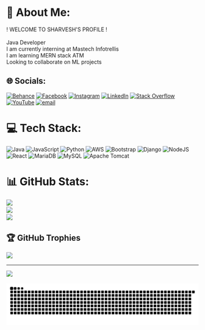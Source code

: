 # 💫 About Me:
! WELCOME TO SHARVESH'S PROFILE !<br><br>Java Developer <br>I am currently interning at Mastech Infotrellis<br>I am learning MERN stack ATM<br>Looking to collaborate on ML projects


## 🌐 Socials:
[![Behance](https://img.shields.io/badge/Behance-1769ff?logo=behance&logoColor=white)](https://behance.net/sharveshr2) [![Facebook](https://img.shields.io/badge/Facebook-%231877F2.svg?logo=Facebook&logoColor=white)](https://facebook.com/61576937540077) [![Instagram](https://img.shields.io/badge/Instagram-%23E4405F.svg?logo=Instagram&logoColor=white)](https://instagram.com/sharveshares) [![LinkedIn](https://img.shields.io/badge/LinkedIn-%230077B5.svg?logo=linkedin&logoColor=white)](https://linkedin.com/in/sharvesh-r-3a3893227) [![Stack Overflow](https://img.shields.io/badge/-Stackoverflow-FE7A16?logo=stack-overflow&logoColor=white)](https://stackoverflow.com/users/30628892) [![YouTube](https://img.shields.io/badge/YouTube-%23FF0000.svg?logo=YouTube&logoColor=white)](https://youtube.com/@sharvesnorting) [![email](https://img.shields.io/badge/Email-D14836?logo=gmail&logoColor=white)](mailto:rsharvesh0503@gmail.com) 

# 💻 Tech Stack:
![Java](https://img.shields.io/badge/java-%23ED8B00.svg?style=for-the-badge&logo=openjdk&logoColor=white) ![JavaScript](https://img.shields.io/badge/javascript-%23323330.svg?style=for-the-badge&logo=javascript&logoColor=%23F7DF1E) ![Python](https://img.shields.io/badge/python-3670A0?style=for-the-badge&logo=python&logoColor=ffdd54) ![AWS](https://img.shields.io/badge/AWS-%23FF9900.svg?style=for-the-badge&logo=amazon-aws&logoColor=white) ![Bootstrap](https://img.shields.io/badge/bootstrap-%238511FA.svg?style=for-the-badge&logo=bootstrap&logoColor=white) ![Django](https://img.shields.io/badge/django-%23092E20.svg?style=for-the-badge&logo=django&logoColor=white) ![NodeJS](https://img.shields.io/badge/node.js-6DA55F?style=for-the-badge&logo=node.js&logoColor=white) ![React](https://img.shields.io/badge/react-%2320232a.svg?style=for-the-badge&logo=react&logoColor=%2361DAFB) ![MariaDB](https://img.shields.io/badge/MariaDB-003545?style=for-the-badge&logo=mariadb&logoColor=white) ![MySQL](https://img.shields.io/badge/mysql-4479A1.svg?style=for-the-badge&logo=mysql&logoColor=white) ![Apache Tomcat](https://img.shields.io/badge/apache%20tomcat-%23F8DC75.svg?style=for-the-badge&logo=apache-tomcat&logoColor=black)
# 📊 GitHub Stats:
![](https://github-readme-stats.vercel.app/api?username=sharveshr&theme=chartreuse-dark&hide_border=false&include_all_commits=true&count_private=true)<br/>
![](https://nirzak-streak-stats.vercel.app/?user=sharveshr&theme=chartreuse-dark&hide_border=false)<br/>
![](https://github-readme-stats.vercel.app/api/top-langs/?username=sharveshr&theme=chartreuse-dark&hide_border=false&include_all_commits=true&count_private=true&layout=compact)

## 🏆 GitHub Trophies
![](https://github-profile-trophy.vercel.app/?username=sharveshr&theme=gruvbox&no-frame=false&no-bg=true&margin-w=4)

---
[![](https://visitcount.itsvg.in/api?id=sharveshr&icon=8&color=7)](https://visitcount.itsvg.in)

<picture>
  <source media="(prefers-color-scheme: dark)" srcset="https://raw.githubusercontent.com/sharveshr/sharveshr/output/github-snake-dark.svg" />
  <source media="(prefers-color-scheme: light)" srcset="https://raw.githubusercontent.com/sharveshr/sharveshr/output/github-snake.svg" />
  <img alt="github-snake" src="https://raw.githubusercontent.com/sharveshr/sharveshr/output/github-snake.svg" />
</picture>
<!-- Proudly created with GPRM ( https://gprm.itsvg.in ) -->
